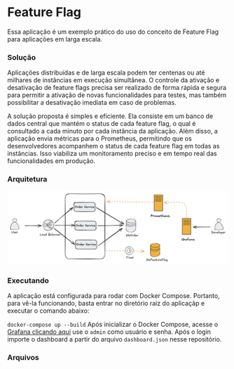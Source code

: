 # Feature Flag
Essa aplicação é um exemplo prático do uso do conceito de Feature Flag para aplicações em larga escala.

### Solução
Aplicações distribuídas e de larga escala podem ter centenas ou até milhares de instâncias em execução simultânea. O controle da ativação e desativação de feature flags precisa ser realizado de forma rápida e segura para permitir a ativação de novas funcionalidades para testes, mas também possibilitar a desativação imediata em caso de problemas.

A solução proposta é simples e eficiente. Ela consiste em um banco de dados central que mantém o status de cada feature flag, o qual é consultado a cada minuto por cada instância da aplicação. Além disso, a aplicação envia métricas para o Prometheus, permitindo que os desenvolvedores acompanhem o status de cada feature flag em todas as instâncias. Isso viabiliza um monitoramento preciso e em tempo real das funcionalidades em produção.
### Arquitetura
![Architecture](documentation/images/architecture.png)

### Executando
A aplicação está configurada para rodar com Docker Compose. Portanto, para vê-la funcionando, basta entrar no diretório raiz do aplicaçãp e executar o comando abaixo:

`
docker-compose up --build
`
Após inicializar o Docker Compose, acesse o [Grafana clicando aqui](http://localhost:3000) use o `admin` como usuário e senha. Após o login importe o dashboard a partir do arquivo `dashboard.json` nesse repositório.



### Arquivos